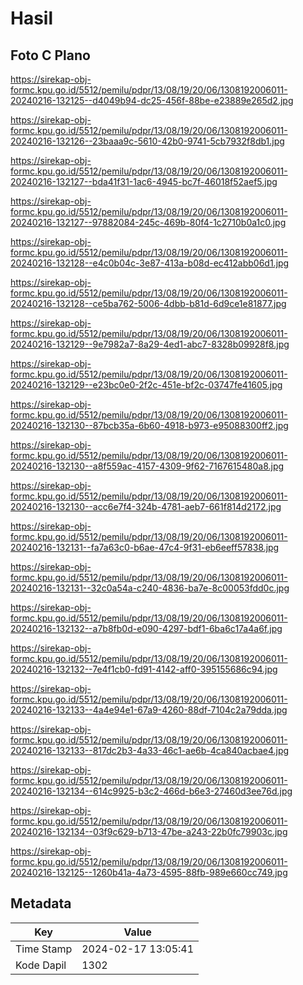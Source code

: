 # Hasil

## Foto C Plano

https://sirekap-obj-formc.kpu.go.id/5512/pemilu/pdpr/13/08/19/20/06/1308192006011-20240216-132125--d4049b94-dc25-456f-88be-e23889e265d2.jpg

https://sirekap-obj-formc.kpu.go.id/5512/pemilu/pdpr/13/08/19/20/06/1308192006011-20240216-132126--23baaa9c-5610-42b0-9741-5cb7932f8db1.jpg

https://sirekap-obj-formc.kpu.go.id/5512/pemilu/pdpr/13/08/19/20/06/1308192006011-20240216-132127--bda41f31-1ac6-4945-bc7f-46018f52aef5.jpg

https://sirekap-obj-formc.kpu.go.id/5512/pemilu/pdpr/13/08/19/20/06/1308192006011-20240216-132127--97882084-245c-469b-80f4-1c2710b0a1c0.jpg

https://sirekap-obj-formc.kpu.go.id/5512/pemilu/pdpr/13/08/19/20/06/1308192006011-20240216-132128--e4c0b04c-3e87-413a-b08d-ec412abb06d1.jpg

https://sirekap-obj-formc.kpu.go.id/5512/pemilu/pdpr/13/08/19/20/06/1308192006011-20240216-132128--ce5ba762-5006-4dbb-b81d-6d9ce1e81877.jpg

https://sirekap-obj-formc.kpu.go.id/5512/pemilu/pdpr/13/08/19/20/06/1308192006011-20240216-132129--9e7982a7-8a29-4ed1-abc7-8328b09928f8.jpg

https://sirekap-obj-formc.kpu.go.id/5512/pemilu/pdpr/13/08/19/20/06/1308192006011-20240216-132129--e23bc0e0-2f2c-451e-bf2c-03747fe41605.jpg

https://sirekap-obj-formc.kpu.go.id/5512/pemilu/pdpr/13/08/19/20/06/1308192006011-20240216-132130--87bcb35a-6b60-4918-b973-e95088300ff2.jpg

https://sirekap-obj-formc.kpu.go.id/5512/pemilu/pdpr/13/08/19/20/06/1308192006011-20240216-132130--a8f559ac-4157-4309-9f62-7167615480a8.jpg

https://sirekap-obj-formc.kpu.go.id/5512/pemilu/pdpr/13/08/19/20/06/1308192006011-20240216-132130--acc6e7f4-324b-4781-aeb7-661f814d2172.jpg

https://sirekap-obj-formc.kpu.go.id/5512/pemilu/pdpr/13/08/19/20/06/1308192006011-20240216-132131--fa7a63c0-b6ae-47c4-9f31-eb6eeff57838.jpg

https://sirekap-obj-formc.kpu.go.id/5512/pemilu/pdpr/13/08/19/20/06/1308192006011-20240216-132131--32c0a54a-c240-4836-ba7e-8c00053fdd0c.jpg

https://sirekap-obj-formc.kpu.go.id/5512/pemilu/pdpr/13/08/19/20/06/1308192006011-20240216-132132--a7b8fb0d-e090-4297-bdf1-6ba6c17a4a6f.jpg

https://sirekap-obj-formc.kpu.go.id/5512/pemilu/pdpr/13/08/19/20/06/1308192006011-20240216-132132--7e4f1cb0-fd91-4142-aff0-395155686c94.jpg

https://sirekap-obj-formc.kpu.go.id/5512/pemilu/pdpr/13/08/19/20/06/1308192006011-20240216-132133--4a4e94e1-67a9-4260-88df-7104c2a79dda.jpg

https://sirekap-obj-formc.kpu.go.id/5512/pemilu/pdpr/13/08/19/20/06/1308192006011-20240216-132133--817dc2b3-4a33-46c1-ae6b-4ca840acbae4.jpg

https://sirekap-obj-formc.kpu.go.id/5512/pemilu/pdpr/13/08/19/20/06/1308192006011-20240216-132134--614c9925-b3c2-466d-b6e3-27460d3ee76d.jpg

https://sirekap-obj-formc.kpu.go.id/5512/pemilu/pdpr/13/08/19/20/06/1308192006011-20240216-132134--03f9c629-b713-47be-a243-22b0fc79903c.jpg

https://sirekap-obj-formc.kpu.go.id/5512/pemilu/pdpr/13/08/19/20/06/1308192006011-20240216-132125--1260b41a-4a73-4595-88fb-989e660cc749.jpg


## Metadata

| Key        | Value               |
| ---------- | ------------------- |
| Time Stamp | 2024-02-17 13:05:41 |
| Kode Dapil | 1302                |



